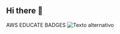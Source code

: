 ## Hi there 👋

AWS EDUCATE BADGES
![Texto alternativo](https://images.credly.com/images/5bf37709-4b69-4cdc-9edc-af7b3370d427/image.png)
